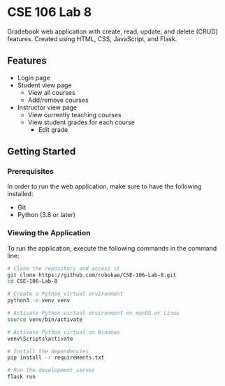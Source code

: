 # CSE 106 Lab 8

Gradebook web application with create, read, update, and delete (CRUD) features. Created using HTML, CSS, JavaScript, and Flask.

## Features
* Login page
* Student view page
    * View all courses 
    * Add/remove courses
* Instructor view page
    * View currently teaching courses
    * View student grades for each course
        * Edit grade

## Getting Started

### Prerequisites
In order to run the web application, make sure to have the following installed:
* Git
* Python (3.8 or later)

### Viewing the Application
To run the application, execute the following commands in the command line:
```bash
# Clone the repository and access it
git clone https://github.com/robokae/CSE-106-Lab-8.git
cd CSE-106-Lab-8

# Create a Python virtual environment
python3 -m venv venv

# Activate Python virtual environment on macOS or Linux
source venv/bin/activate   

# Activate Python virtual on Windows
venv\Scripts\activate

# Install the dependencies
pip install -r requirements.txt

# Run the development server
flask run
```


